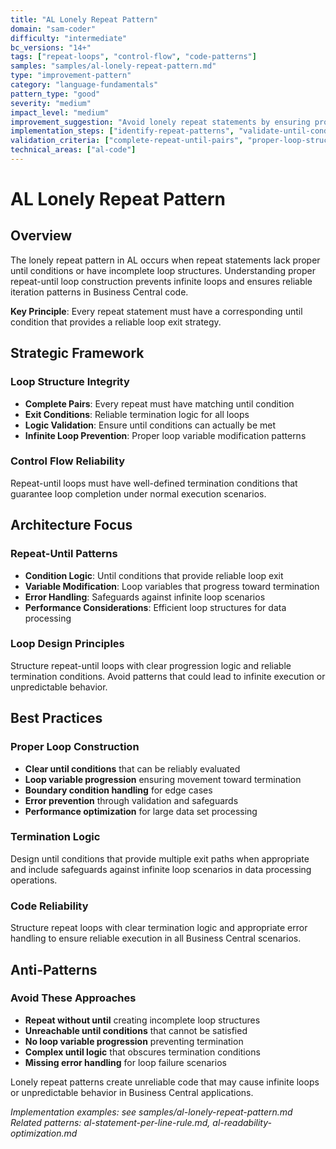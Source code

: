 ```yaml
---
title: "AL Lonely Repeat Pattern"
domain: "sam-coder"
difficulty: "intermediate"
bc_versions: "14+"
tags: ["repeat-loops", "control-flow", "code-patterns"]
samples: "samples/al-lonely-repeat-pattern.md"
type: "improvement-pattern"
category: "language-fundamentals"
pattern_type: "good"
severity: "medium"
impact_level: "medium"
improvement_suggestion: "Avoid lonely repeat statements by ensuring proper until conditions and loop structure"
implementation_steps: ["identify-repeat-patterns", "validate-until-conditions", "ensure-proper-structure"]
validation_criteria: ["complete-repeat-until-pairs", "proper-loop-structure"]
technical_areas: ["al-code"]
---
```


# AL Lonely Repeat Pattern

## Overview

The lonely repeat pattern in AL occurs when repeat statements lack proper until conditions or have incomplete loop structures. Understanding proper repeat-until loop construction prevents infinite loops and ensures reliable iteration patterns in Business Central code.

**Key Principle**: Every repeat statement must have a corresponding until condition that provides a reliable loop exit strategy.

## Strategic Framework

### Loop Structure Integrity
- **Complete Pairs**: Every repeat must have matching until condition
- **Exit Conditions**: Reliable termination logic for all loops
- **Logic Validation**: Ensure until conditions can actually be met
- **Infinite Loop Prevention**: Proper loop variable modification patterns

### Control Flow Reliability
Repeat-until loops must have well-defined termination conditions that guarantee loop completion under normal execution scenarios.

## Architecture Focus

### Repeat-Until Patterns
- **Condition Logic**: Until conditions that provide reliable loop exit
- **Variable Modification**: Loop variables that progress toward termination
- **Error Handling**: Safeguards against infinite loop scenarios
- **Performance Considerations**: Efficient loop structures for data processing

### Loop Design Principles
Structure repeat-until loops with clear progression logic and reliable termination conditions. Avoid patterns that could lead to infinite execution or unpredictable behavior.

## Best Practices

### Proper Loop Construction
- **Clear until conditions** that can be reliably evaluated
- **Loop variable progression** ensuring movement toward termination
- **Boundary condition handling** for edge cases
- **Error prevention** through validation and safeguards
- **Performance optimization** for large data set processing

### Termination Logic
Design until conditions that provide multiple exit paths when appropriate and include safeguards against infinite loop scenarios in data processing operations.

### Code Reliability
Structure repeat loops with clear termination logic and appropriate error handling to ensure reliable execution in all Business Central scenarios.

## Anti-Patterns

### Avoid These Approaches
- **Repeat without until** creating incomplete loop structures
- **Unreachable until conditions** that cannot be satisfied
- **No loop variable progression** preventing termination
- **Complex until logic** that obscures termination conditions
- **Missing error handling** for loop failure scenarios

Lonely repeat patterns create unreliable code that may cause infinite loops or unpredictable behavior in Business Central applications.

*Implementation examples: see samples/al-lonely-repeat-pattern.md*
*Related patterns: al-statement-per-line-rule.md, al-readability-optimization.md*